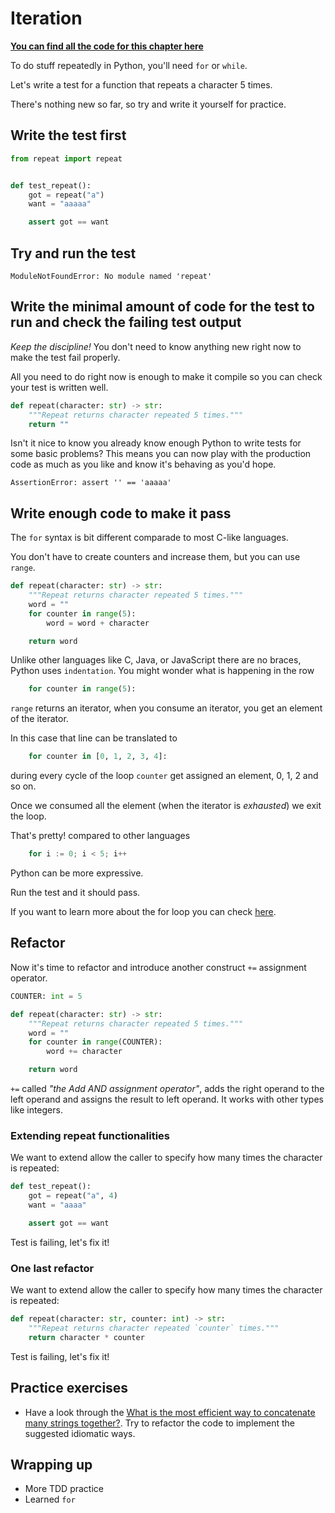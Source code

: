 # Iteration

**[You can find all the code for this chapter here](https://github.com/py-bootcamp/learn-python-with-tdd/tree/main/for)**

To do stuff repeatedly in Python, you'll need `for` or `while`.

Let's write a test for a function that repeats a character 5 times.

There's nothing new so far, so try and write it yourself for practice.

## Write the test first

```python
from repeat import repeat


def test_repeat():
    got = repeat("a")
    want = "aaaaa"

    assert got == want
```

## Try and run the test

`ModuleNotFoundError: No module named 'repeat'`

## Write the minimal amount of code for the test to run and check the failing test output

_Keep the discipline!_ You don't need to know anything new right now to make the test fail properly.

All you need to do right now is enough to make it compile so you can check your test is written well.

```python
def repeat(character: str) -> str:
    """Repeat returns character repeated 5 times."""
	return ""
```

Isn't it nice to know you already know enough Python to write tests for some basic problems? This means you can now play with the production code as much as you like and know it's behaving as you'd hope.

`AssertionError: assert '' == 'aaaaa'`

## Write enough code to make it pass

The `for` syntax is bit different comparade to most C-like languages.

You don't have to create counters and increase them, but you can use `range`.

```python
def repeat(character: str) -> str:
    """Repeat returns character repeated 5 times."""
    word = ""
    for counter in range(5):
        word = word + character

    return word
```

Unlike other languages like C, Java, or JavaScript there are no braces, Python uses `indentation`. You might wonder what is happening in the row

```python
    for counter in range(5):
```

`range` returns an iterator, when you consume an iterator, you get an element of the iterator.

In this case that line can be translated to

```python
    for counter in [0, 1, 2, 3, 4]:
```

during every cycle of the loop `counter` get assigned an element, 0, 1, 2 and so on.

Once we consumed all the element (when the iterator is _exhausted_) we exit the loop.

That's pretty! compared to other languages

```go
	for i := 0; i < 5; i++
```

Python can be more expressive.

Run the test and it should pass.

If you want to learn more about the for loop you can check [here](https://docs.python.org/3/reference/compound_stmts.html#the-for-statement).

## Refactor

Now it's time to refactor and introduce another construct `+=` assignment operator.

```python
COUNTER: int = 5

def repeat(character: str) -> str:
    """Repeat returns character repeated 5 times."""
    word = ""
    for counter in range(COUNTER):
        word += character

    return word
```

`+=` called _"the Add AND assignment operator"_, adds the right operand to the left operand and assigns the result to left operand. It works with other types like integers.

### Extending repeat functionalities

We want to extend allow the caller to specify how many times the character is repeated:

```python
def test_repeat():
    got = repeat("a", 4)
    want = "aaaa"

    assert got == want
```

Test is failing, let's fix it!


### One last refactor

We want to extend allow the caller to specify how many times the character is repeated:

```python
def repeat(character: str, counter: int) -> str:
    """Repeat returns character repeated `counter` times."""
    return character * counter
```

Test is failing, let's fix it!

## Practice exercises

* Have a look through the [What is the most efficient way to concatenate many strings together?](https://docs.python.org/3/faq/programming.html#what-is-the-most-efficient-way-to-concatenate-many-strings-together). Try to refactor the code to implement the suggested idiomatic ways.

## Wrapping up

* More TDD practice
* Learned `for`
